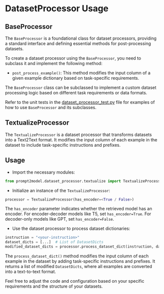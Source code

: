 # DatasetProcessor Usage

## BaseProcessor

The `BaseProcessor` is a foundational class for dataset processors, providing a
standard interface and defining essential methods for post-processing datasets.

To create a dataset processor using the `BaseProcessor`, you need to subclass it
and implement the following method:

- `post_process_example()`: This method modifies the input column of a given
example dictionary based on task-specific requirements.

The `BaseProcessor` class can be subclassed to implement a custom dataset
processing logic based on different task requirements or data formats.

Refer to the unit tests in the [dataset_processor_test.py](../tests/dataset_processor_test.py) file for examples of
how to use `BaseProcessor` and its subclasses.

## TextualizeProcessor

The `TextualizeProcessor` is a dataset processor that transforms datasets into a
Text2Text format. It modifies the input column of each example in the dataset to
include task-specific instructions and prefixes.

## Usage

- Import the necessary modules:

```python
from prompt2model.dataset_processor.textualize import TextualizeProcessor
```

- Initialize an instance of the `TextualizeProcessor`:

```python
processor = TextualizeProcessor(has_encoder=<True / False>)
```

The `has_encoder` parameter indicates whether the retrieved model has an
encoder. For encoder-decoder models like T5, set `has_encoder=True`. For
decoder-only models like GPT, set `has_encoder=False`.

- Use the dataset processor to process dataset dictionaries:

```python
instruction = "<your-instruction>"
dataset_dicts = [...]  # List of DatasetDicts
modified_dataset_dicts = processor.process_dataset_dict(instruction, dataset_dicts)
```

The `process_dataset_dict()` method modifies the input column of each example in
the dataset by adding task-specific instructions and prefixes. It returns a list
of modified `DatasetDicts`, where all examples are converted into a text-to-text
format.

Feel free to adjust the code and configuration based on your specific
requirements and the structure of your datasets.
